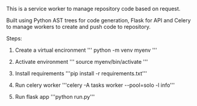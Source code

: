 This is a service worker to manage repository code based on request.

Built using Python AST trees for code generation, Flask for API and Celery to manage workers to create and push code to repository.

Steps: 

1. Create a virtual encironment
''' python -m venv myenv '''

2. Activate environment
''' source myenv/bin/activate '''

3. Install requirements
'''pip install -r requirements.txt'''    

4. Run celery worker
'''celery -A tasks worker --pool=solo -l info'''

5. Run flask app
'''python run.py''' 